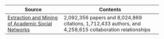 
| Source | Contents |
|--------|----------|
| [Extraction and Mining of Academic Social Networks](https://aminer.org/AMinerNetwork) | 2,092,356 papers and 8,024,869 citations, 1,712,433 authors, and 4,258,615 collaboration relationships |
